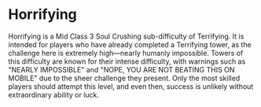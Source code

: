 # Horrifying

Horrifying is a Mid Class 3 Soul Crushing sub-difficulty of Terrifying. It is intended for players who have already completed a Terrifying tower, as the challenge here is extremely high—nearly humanly impossible. Towers of this difficulty are known for their intense difficulty, with warnings such as "NEARLY IMPOSSIBLE" and "NOPE, YOU ARE NOT BEATING THIS ON MOBILE" due to the sheer challenge they present. Only the most skilled players should attempt this level, and even then, success is unlikely without extraordinary ability or luck.